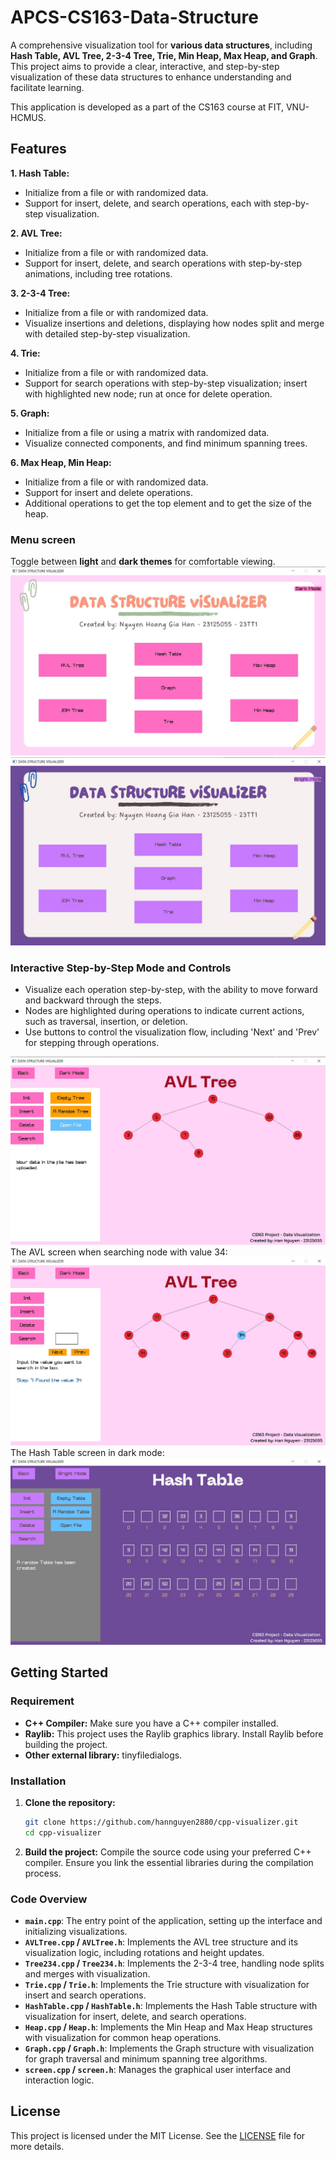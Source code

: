 # APCS-CS163-Data-Structure
A comprehensive visualization tool for **various data structures**, including **Hash Table, AVL Tree, 2-3-4 Tree, Trie, Min Heap, Max Heap, and Graph**. This project aims to provide a clear, interactive, and step-by-step visualization of these data structures to enhance understanding and facilitate learning.

This application is developed as a part of the CS163 course at FIT, VNU-HCMUS.
## Features
**1. Hash Table:**
- Initialize from a file or with randomized data.
- Support for insert, delete, and search operations, each with step-by-step visualization.

**2. AVL Tree:**
- Initialize from a file or with randomized data.
- Support for insert, delete, and search operations with step-by-step animations, including tree rotations.

**3. 2-3-4 Tree:**
- Initialize from a file or with randomized data.
- Visualize insertions and deletions, displaying how nodes split and merge with detailed step-by-step visualization.

**4. Trie:**
- Initialize from a file or with randomized data.
- Support for search operations with step-by-step visualization; insert with highlighted new node; run at once for delete operation.

**5. Graph:**
- Initialize from a file or using a matrix with randomized data.
- Visualize connected components, and find minimum spanning trees.

**6. Max Heap, Min Heap:**
- Initialize from a file or with randomized data.
- Support for insert and delete operations.
- Additional operations to get the top element and to get the size of the heap.

### Menu screen
Toggle between **light** and **dark themes** for comfortable viewing.
 ![menu](screen_shots/menu_bright.jpg)
 ![menu](screen_shots/menu_dark.jpg)

 ### Interactive Step-by-Step Mode and Controls
 - Visualize each operation step-by-step, with the ability to move forward and backward through the steps.
 - Nodes are highlighted during operations to indicate current actions, such as traversal, insertion, or deletion.
 - Use buttons to control the visualization flow, including 'Next' and 'Prev' for stepping through operations.
  
![menu](screen_shots/avl_overview.jpg)
The AVL screen when searching node with value 34:
![menu](screen_shots/avl_search_sbs.jpg)
The Hash Table screen in dark mode:
![menu](screen_shots/hash_overview_dark.jpg)

## Getting Started
### Requirement
- **C++ Compiler:** Make sure you have a C++ compiler installed.
- **Raylib:** This project uses the Raylib graphics library. Install Raylib before building the project.
- **Other external library:** tinyfiledialogs.

### Installation
1. **Clone the repository:**
   ```bash
   git clone https://github.com/hannguyen2880/cpp-visualizer.git
   cd cpp-visualizer
   ```
2. **Build the project:**
   Compile the source code using your preferred C++ compiler. Ensure you link the essential libraries during the compilation process.

### Code Overview
- **`main.cpp`**: The entry point of the application, setting up the interface and initializing visualizations.
- **`AVLTree.cpp` / `AVLTree.h`**: Implements the AVL tree structure and its visualization logic, including rotations and height updates.
- **`Tree234.cpp` / `Tree234.h`**: Implements the 2-3-4 tree, handling node splits and merges with visualization.
- **`Trie.cpp` / `Trie.h`**: Implements the Trie structure with visualization for insert and search operations.
- **`HashTable.cpp` / `HashTable.h`**: Implements the Hash Table structure with visualization for insert, delete, and search operations.
- **`Heap.cpp` / `Heap.h`**: Implements the Min Heap and Max Heap structures with visualization for common heap operations.
- **`Graph.cpp` / `Graph.h`**: Implements the Graph structure with visualization for graph traversal and minimum spanning tree algorithms.
- **`screen.cpp` / `screen.h`**: Manages the graphical user interface and interaction logic.

## License
This project is licensed under the MIT License. See the [LICENSE](LICENSE) file for more details.
